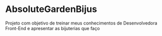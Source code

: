 # AbsoluteGardenBijus
Projeto com objetivo de treinar meus conhecimentos de Desenvolvedora Front-End e apresentar as bijuterias que faço

